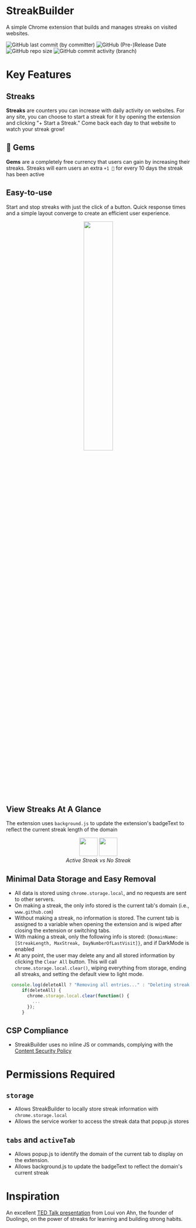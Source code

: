 # StreakBuilder
A simple Chrome extension that builds and manages streaks on visited websites.

![GitHub last commit (by committer)](https://img.shields.io/github/last-commit/Tinlia/streak-builder)
![GitHub (Pre-)Release Date](https://img.shields.io/github/release-date-pre/Tinlia/streak-builder)
![GitHub repo size](https://img.shields.io/github/repo-size/Tinlia/streak-builder)
![GitHub commit activity (branch)](https://img.shields.io/github/commit-activity/w/Tinlia/streak-builder)


# Key Features

## Streaks
**Streaks** are counters you can increase with daily activity on websites. 
For any site, you can choose to start a streak for it by opening the extension and clicking "+ Start a Streak." 
Come back each day to that website to watch your streak grow!

## 💎 Gems
**Gems** are a completely free currency that users can gain by increasing their streaks. Streaks will earn users an extra `+1 💎` for every 10 days the streak has been active

## Easy-to-use
Start and stop streaks with just the click of a button. Quick response times and a simple layout converge to create an efficient user experience.
<p align="center">
  <img src="https://github.com/Tinlia/streak-builder/assets/65005430/b64bc5d3-c89a-4cc2-8a75-8d5572ba3684" width="40%">
</p>

## View Streaks At A Glance
The extension uses `background.js` to update the extension's badgeText to reflect the current streak length of the domain
<p align="center">
  <img src="https://github.com/Tinlia/streak-builder/assets/65005430/a7567ecf-094b-453c-ad85-a1eb41e4f2cb" width="50px" height="50px">
  <img src="https://github.com/Tinlia/streak-builder/assets/65005430/50e2377b-c369-4d62-a33b-23ae43481809" width="50px" height="50px">
  <br>
  <i>Active Streak vs No Streak</i>
</p>

## Minimal Data Storage and Easy Removal
- All data is stored using `chrome.storage.local`, and no requests are sent to other servers.
- On making a streak, the only info stored is the current tab's domain (i.e., `www.github.com`)
- Without making a streak, no information is stored. The current tab is assigned to a variable when opening the extension and is wiped after closing the extension or switching tabs.
- With making a streak, only the following info is stored: `{DomainName: [StreakLength, MaxStreak, DayNumberOfLastVisit]}`, and if DarkMode is enabled
- At any point, the user may delete any and all stored information by clicking the `Clear All` button. This will call `chrome.storage.local.clear()`, wiping everything from storage, ending all streaks, and setting the default view to light mode.
```popup.js
  console.log(deleteAll ? "Removing all entries..." : "Deleting streak by removing ", currentDomain);
      if(deleteAll) {
        chrome.storage.local.clear(function() {
          ...
        });
      }
```
## CSP Compliance
- StreakBuilder uses no inline JS or commands, complying with the [Content Security Policy](https://developer.mozilla.org/en-US/docs/Web/HTTP/CSP)

# Permissions Required
## `storage`
- Allows StreakBuilder to locally store streak information with `chrome.storage.local`
- Allows the service worker to access the streak data that popup.js stores
## `tabs` and `activeTab`
- Allows popup.js to identify the domain of the current tab to display on the extension.
- Allows background.js to update the badgeText to reflect the domain's current streak

# Inspiration
An excellent [TED Talk presentation](https://www.youtube.com/watch?v=P6FORpg0KVo) from Loui von Ahn, the founder of Duolingo, on the power of streaks for learning and building strong habits.
